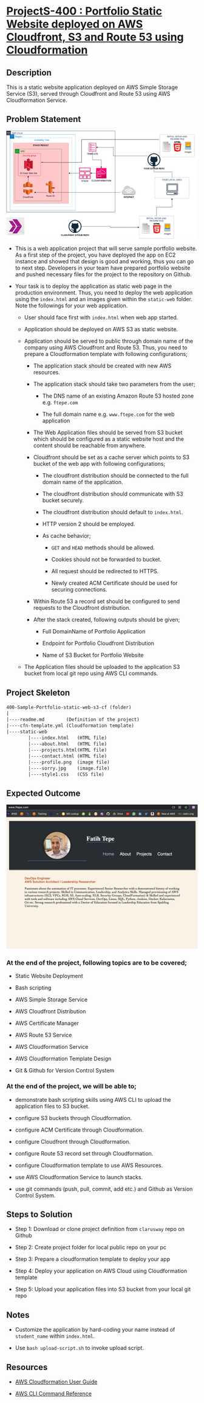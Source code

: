 # [ProjectS-400 : Portfolio Static Website deployed on AWS Cloudfront, S3 and Route 53 using Cloudformation](../README.md)

## Description

This is a static website application deployed on AWS Simple Storage Service (S3), served through Cloudfront and Route 53 using AWS Cloudformation Service.

## Problem Statement

![Project_400](Project_400.png)

- This is a web application project that will serve sample portfolio website. As a first step of the project, you have deployed the app on EC2 instance and showed that design is good and working, thus you can go to next step. Developers in your team have prepared portfolio website and pushed necessary files for the project to the repository on Github.

- Your task is to deploy the application as static web page in the production environment. Thus, you need to deploy the web application using the `index.html` and an images given within the `static-web` folder. Note the followings for your web application.

  - User should face first with `index.html` when web app started.

  - Application should be deployed on AWS S3 as static website.

  - Application should be served to public through domain name of the company using AWS Cloudfront and Route 53. Thus, you need to prepare a Cloudformation template with following configurations;

    - The application stack should be created with new AWS resources.

    - The application stack should take two parameters from the user;

      - The DNS name of an existing Amazon Route 53 hosted zone e.g. `ftepe.com`

      - The full domain name e.g. `www.ftepe.com` for the web application

    - The Web Application files should be served from S3 bucket which should be configured as a static website host and the content should be reachable from anywhere.

    - Cloudfront should be set as a cache server which points to S3 bucket of the web app with following configurations;

      - The cloudfront distribution should be connected to the full domain name of the application.

      - The cloudfront distribution should communicate with S3 bucket securely.

      - The cloudfront distribution should default to `index.html`.

      - HTTP version 2 should be employed.

      - As cache behavior;

        - `GET` and `HEAD` methods should be allowed.

        - Cookies should not be forwarded to bucket.

        - All request should be redirected to HTTPS.

        - Newly created ACM Certificate should be used for securing connections.

    - Within Route 53 a record set should be configured to send requests to the Cloudfront distribution.

    - After the stack created, following outputs should be given;

      - Full DomainName of Portfolio Application

      - Endpoint for Portfolio Cloudfront Distribution

      - Name of S3 Bucket for Portfolio Website

  - The Application files should be uploaded to the application S3 bucket from local git repo using AWS CLI commands.

## Project Skeleton

```text
400-Sample-Portfolio-static-web-s3-cf (folder)
|
|----readme.md        (Definition of the project)
|----cfn-template.yml (Cloudformation template)
|----static-web
        |----index.html   (HTML file)
        |----about.html   (HTML file)
        |----projects.html(HTML file)
        |----contact.html (HTML file)
        |----profile.png  (image file)
        |----sorry.jpg    (image.file)
        |----style1.css   (CSS file)
```

## Expected Outcome

![Project 400 : Sample-Portfolio](./project-400-snapshot.png)

### At the end of the project, following topics are to be covered;

- Static Website Deployment

- Bash scripting

- AWS Simple Storage Service

- AWS Cloudfront Distribution

- AWS Certificate Manager

- AWS Route 53 Service

- AWS Cloudformation Service

- AWS Cloudformation Template Design

- Git & Github for Version Control System

### At the end of the project, we will be able to;

- demonstrate bash scripting skills using AWS CLI to upload the application files to S3 bucket.

- configure S3 buckets through Cloudformation.

- configure ACM Certificate through Cloudformation.

- configure Cloudfront through Cloudformation.

- configure Route 53 record set through Cloudformation.

- configure Cloudformation template to use AWS Resources.

- use AWS Cloudformation Service to launch stacks.

- use git commands (push, pull, commit, add etc.) and Github as Version Control System.

## Steps to Solution

- Step 1: Download or clone project definition from `clarusway` repo on Github

- Step 2: Create project folder for local public repo on your pc

- Step 3: Prepare a cloudformation template to deploy your app

- Step 4: Deploy your application on AWS Cloud using Cloudformation template

- Step 5: Upload your application files into S3 bucket from your local git repo

## Notes

- Customize the application by hard-coding your name instead of `student_name` within `index.html`.

- Use `bash upload-script.sh` to invoke upload script.

## Resources

- [AWS Cloudformation User Guide](https://docs.aws.amazon.com/AWSCloudFormation/latest/UserGuide/Welcome.html)

- [AWS CLI Command Reference](https://docs.aws.amazon.com/cli/latest/index.html)
